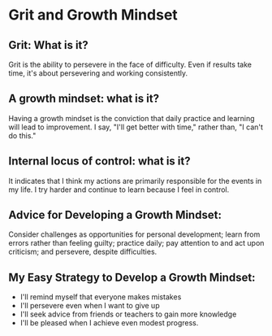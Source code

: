 # Grit and Growth Mindset

## Grit: What is it?
Grit is the ability to persevere in the face of difficulty. Even if results take time, it's about persevering and working consistently.

## A growth mindset: what is it?
Having a growth mindset is the conviction that daily practice and learning will lead to improvement. I say, "I'll get better with time," rather than, "I can't do this."

## Internal locus of control: what is it?
It indicates that I think my actions are primarily responsible for the events in my life. I try harder and continue to learn because I feel in control.

## Advice for Developing a Growth Mindset:
Consider challenges as opportunities for personal development; learn from errors rather than feeling guilty; practice daily; pay attention to and act upon criticism; and persevere, despite difficulties.

## My Easy Strategy to Develop a Growth Mindset:
* I'll remind myself that everyone makes mistakes
* I'll persevere even when I want to give up
* I'll seek advice from friends or teachers to gain more knowledge
* I'll be pleased when I achieve even modest progress.

